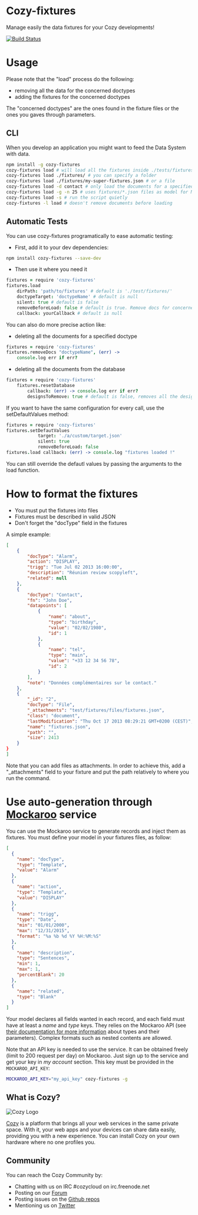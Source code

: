 # Cozy-fixtures
Manage easily the data fixtures for your Cozy developments!

[![Build Status](https://travis-ci.org/mycozycloud/cozy-fixtures.png?branch=master)](https://travis-ci.org/mycozycloud/cozy-fixtures)

# Usage
Please note that the "load" process do the following:

* removing all the data for the concerned doctypes
* adding the fixtures for the concerned doctypes

The "concerned doctypes" are the ones found in the fixture files or the ones you gaves through parameters.

## CLI
When you develop an application you might want to feed the Data System with data.

```bash
npm install -g cozy-fixtures
cozy-fixtures load # will load all the fixtures inside ./tests/fixtures/
cozy-fixtures load ./fixtures/ # you can specify a folder
cozy-fixtures load ./fixtures/my-super-fixtures.json # or a file
cozy-fixtures load -d contact # only load the documents for a specified doctype
cozy-fixtures load -g -n 25 # uses fixtures/*.json files as model for Mockaroo to auto-generate 25 records
cozy-fixtures load -s # run the script quietly
cozy-fixtures -l load # doesn't remove documents before loading
```

## Automatic Tests
You can use cozy-fixtures programatically to ease automatic testing:

* First, add it to your dev dependencies:
```bash
npm install cozy-fixtures --save-dev
```
* Then use it where you need it

```coffeescript
fixtures = require 'cozy-fixtures'
fixtures.load
    dirPath: 'path/to/fixtures' # default is './test/fixtures/'
    doctypeTarget: 'doctypeName' # default is null
    silent: true # default is false
    removeBeforeLoad: false # default is true. Remove docs for concerned doctypes before loading the data
    callback: yourCallback # default is null
```

You can also do more precise action like:

* deleting all the documents for a specified doctype

```coffeescript
fixtures = require 'cozy-fixtures'
fixtures.removeDocs "doctypeName", (err) ->
    console.log err if err?
```

* deleting all the documents from the database

```coffeescript
fixtures = require 'cozy-fixtures'
    fixtures.resetDatabase
        callback: (err) -> console.log err if err?
        designsToRemove: true # default is false, removes all the design docs in the database (and related) views
```

If you want to have the same configuration for every call, use the setDefaultValues method:

```coffeescript
fixtures = require 'cozy-fixtures'
fixtures.setDefautValues
            target: './a/custom/target.json'
            silent: true
            removeBeforeLoad: false
fixtures.load callback: (err) -> console.log "fixtures loaded !"
```

You can still override the defautl values by passing the arguments to the load function.


# How to format the fixtures
* You must put the fixtures into files
* Fixtures must be described in valid JSON
* Don't forget the "docType" field in the fixtures

A simple example:
```json
[
    {
        "docType": "Alarm",
        "action": "DISPLAY",
        "trigg": "Tue Jul 02 2013 16:00:00",
        "description": "Réunion review scopyleft",
        "related": null
    },
    {
        "docType": "Contact",
        "fn": "John Doe",
        "datapoints": [
            {
                "name": "about",
                "type": "birthday",
                "value": "02/02/1980",
                "id": 1
            },
            {
                "name": "tel",
                "type": "main",
                "value": "+33 12 34 56 78",
                "id": 2
            }
        ],
        "note": "Données complémentaires sur le contact."
    },
    {
        "_id": "2",
        "docType": "File",
        "_attachments": "test/fixtures/files/fixtures.json",
        "class": "document",
        "lastModification": "Thu Oct 17 2013 08:29:21 GMT+0200 (CEST)",
        "name": "fixtures.json",
        "path": "",
        "size": 2413
    }
}
]
```
Note that you can add files as attachments. In order to achieve this, add a "_attachments" field to your fixture and put the path relatively to where you run the command.


# Use auto-generation through [Mockaroo](https://www.mockaroo.com) service

You can use the Mockaroo service to generate records and inject them as fixtures. You must define your model in your fixtures files, as follow:
```json
[
  {
    "name": "docType",
    "type": "Template",
    "value": "Alarm"
  },
  {
    "name": "action",
    "type": "Template",
    "value": "DISPLAY"
  },
  {
    "name": "trigg",
    "type": "Date",
    "min": "01/01/2000",
    "max": "12/31/2015",
    "format": "%a %b %d %Y %H:%M:%S"
  },
  {
    "name": "description",
    "type": "Sentences",
    "min": 1,
    "max": 1,
    "percentBlank": 20
  },
  {
    "name": "related",
    "type": "Blank"
  }
]
```

Your model declares all fields wanted in each record, and each field must have at least a _name_ and _type_ keys. They relies on the Mockaroo API (see [their documentation for more information](https://www.mockaroo.com/api/docs) about types and their parameters). Complex formats such as nested contents are allowed.

Note that an API key is needed to use the service. It can be obtained freely (limit to 200 request per day) on Mockaroo. Just sign up to the service and get your key in _my account_ section. This key must be provided in the `MOCKAROO_API_KEY`:

```sh
MOCKAROO_API_KEY="my_api_key" cozy-fixtures -g
```


## What is Cozy?

![Cozy Logo](https://raw.github.com/mycozycloud/cozy-setup/gh-pages/assets/images/happycloud.png)

[Cozy](http://cozy.io) is a platform that brings all your web services in the
same private space.  With it, your web apps and your devices can share data
easily, providing you with a new experience. You can install Cozy on your own
hardware where no one profiles you.

## Community

You can reach the Cozy Community by:

* Chatting with us on IRC #cozycloud on irc.freenode.net
* Posting on our [Forum](https://groups.google.com/forum/?fromgroups#!forum/cozy-cloud)
* Posting issues on the [Github repos](https://github.com/mycozycloud/)
* Mentioning us on [Twitter](http://twitter.com/mycozycloud)
